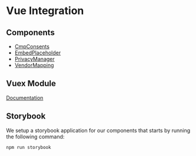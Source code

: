 # Vue Integration

## Components

* [CmpConsents](components/CmpConsents)
* [EmbedPlaceholder](components/EmbedPlaceholder)
* [PrivacyManager](components/PrivacyManager)
* [VendorMapping](components/VendorMapping)

## Vuex Module

[Documentation](vuex-module)

## Storybook

We setup a storybook application for our components that starts by running the following command:

```sh
npm run storybook
```
